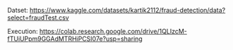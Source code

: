 Datset: https://www.kaggle.com/datasets/kartik2112/fraud-detection/data?select=fraudTest.csv

Execution: https://colab.research.google.com/drive/1QLIzcM-fTUiUPpm9GGAdMTRHiPCSI07e?usp=sharing
